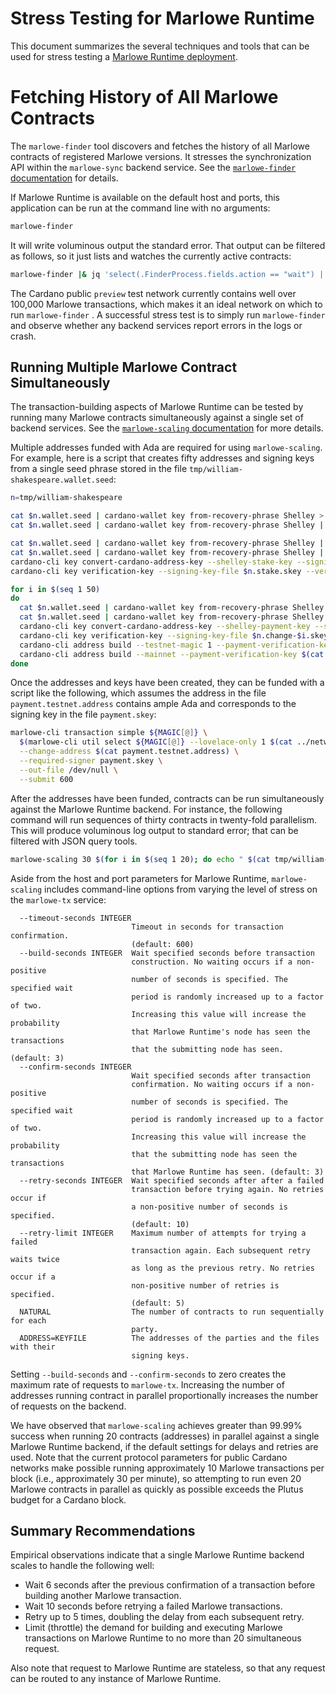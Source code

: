 # Stress Testing for Marlowe Runtime

This document summarizes the several techniques and tools that can be used for stress testing a [Marlowe Runtime deployment](../marlowe-runtime/).


# Fetching History of All Marlowe Contracts

The `marlowe-finder` tool discovers and fetches the history of all Marlowe contracts of registered Marlowe versions. It stresses the synchronization API within the `marlowe-sync` backend service. See the [`marlowe-finder` documentation](../marlowe-apps/Finder.md) for details.

If Marlowe Runtime is available on the default host and ports, this application can be run at the command line with no arguments:
```bash
marlowe-finder
```
It will write voluminous output the standard error. That output can be filtered as follows, so it just lists and watches the currently active contracts:
```bash
marlowe-finder |& jq 'select(.FinderProcess.fields.action == "wait") | .FinderProcess.fields | del(.action)'
```

The Cardano public  `preview`  test network currently contains well over 100,000 Marlowe transactions, which makes it an ideal network on which to run `marlowe-finder` . A successful stress test is to simply run `marlowe-finder` and observe whether any backend services report errors in the logs or crash.


## Running Multiple Marlowe Contract Simultaneously

The transaction-building aspects of Marlowe Runtime can be tested by running many Marlowe contracts simultaneously against a single set of backend services. See the [`marlowe-scaling` documentation](../marlowe-apps/Scaling.md) for more details.

Multiple addresses funded with Ada are required for using `marlowe-scaling`. For example, here is a script that creates fifty addresses and signing keys from a single seed phrase stored in the file `tmp/william-shakespeare.wallet.seed`:
```bash
n=tmp/william-shakespeare

cat $n.wallet.seed | cardano-wallet key from-recovery-phrase Shelley > $n.root.prv
cat $n.wallet.seed | cardano-wallet key from-recovery-phrase Shelley | cardano-wallet key public --without-chain-code > $n.root.pub

cat $n.wallet.seed | cardano-wallet key from-recovery-phrase Shelley | cardano-wallet key child 1852H/1815H/0H/2/0 > $n.stake.prv
cat $n.wallet.seed | cardano-wallet key from-recovery-phrase Shelley | cardano-wallet key child 1852H/1815H/0H/2/0 | cardano-wallet key public --without-chain-code > $n.stake.pub
cardano-cli key convert-cardano-address-key --shelley-stake-key --signing-key-file $n.stake.prv --out-file $n.stake.skey
cardano-cli key verification-key --signing-key-file $n.stake.skey --verification-key-file $n.stake.vkey

for i in $(seq 1 50)
do
  cat $n.wallet.seed | cardano-wallet key from-recovery-phrase Shelley | cardano-wallet key child 1852H/1815H/0H/1/$i > $n.change-$i.prv
  cat $n.wallet.seed | cardano-wallet key from-recovery-phrase Shelley | cardano-wallet key child 1852H/1815H/0H/1/$i | cardano-wallet key public --without-chain-code > $n.change-$i.pub
  cardano-cli key convert-cardano-address-key --shelley-payment-key --signing-key-file $n.change-$i.prv --out-file $n.change-$i.skey
  cardano-cli key verification-key --signing-key-file $n.change-$i.skey --verification-key-file $n.change-$i.vkey
  cardano-cli address build --testnet-magic 1 --payment-verification-key $(cat $n.change-$i.pub) --stake-verification-key $(cat $n.stake.pub) > $n.change-$i.testnet.address
  cardano-cli address build --mainnet --payment-verification-key $(cat $n.change-$i.pub) --stake-verification-key $(cat $n.stake.pub) > $n.change-$i.mainnet.address
done
```

Once the addresses and keys have been created, they can be funded with a script like the following, which assumes the address in the file `payment.testnet.address` contains ample Ada and corresponds to the signing key in the file `payment.skey`:
```bash
marlowe-cli transaction simple ${MAGIC[@]} \
  $(marlowe-cli util select ${MAGIC[@]} --lovelace-only 1 $(cat ../networks/treasury/payment.testnet.address) | sed -e 's/^TxIn "\(.*\)" (TxIx \(.*\))$/ --tx-in \1#\2/') $(for i in tmp/william-shakespeare.change-.testnet.address; do echo "--tx-out $(cat $i)+500000000"; done) \
  --change-address $(cat payment.testnet.address) \
  --required-signer payment.skey \
  --out-file /dev/null \
  --submit 600
```

After the addresses have been funded, contracts can be run simultaneously against the Marlowe Runtime backend. For instance, the following command will run sequences of thirty contracts in twenty-fold parallelism. This will produce voluminous log output to standard error; that can be filtered with JSON query tools.
```bash
marlowe-scaling 30 $(for i in $(seq 1 20); do echo " $(cat tmp/william-shakespeare.change-$i.testnet.address)=tmp/william-shakespeare.change-$i.skey"; done)
```

Aside from the host and port parameters for Marlowe Runtime, `marlowe-scaling` includes command-line options from varying the level of stress on the `marlowe-tx` service:
```console
  --timeout-seconds INTEGER
                           Timeout in seconds for transaction confirmation.
                           (default: 600)
  --build-seconds INTEGER  Wait specified seconds before transaction
                           construction. No waiting occurs if a non-positive
                           number of seconds is specified. The specified wait
                           period is randomly increased up to a factor of two.
                           Increasing this value will increase the probability
                           that Marlowe Runtime's node has seen the transactions
                           that the submitting node has seen. (default: 3)
  --confirm-seconds INTEGER
                           Wait specified seconds after transaction
                           confirmation. No waiting occurs if a non-positive
                           number of seconds is specified. The specified wait
                           period is randomly increased up to a factor of two.
                           Increasing this value will increase the probability
                           that the submitting node has seen the transactions
                           that Marlowe Runtime has seen. (default: 3)
  --retry-seconds INTEGER  Wait specified seconds after after a failed
                           transaction before trying again. No retries occur if
                           a non-positive number of seconds is specified.
                           (default: 10)
  --retry-limit INTEGER    Maximum number of attempts for trying a failed
                           transaction again. Each subsequent retry waits twice
                           as long as the previous retry. No retries occur if a
                           non-positive number of retries is specified.
                           (default: 5)
  NATURAL                  The number of contracts to run sequentially for each
                           party.
  ADDRESS=KEYFILE          The addresses of the parties and the files with their
                           signing keys.
```
Setting `--build-seconds` and `--confirm-seconds` to zero creates the maximum rate of requests to `marlowe-tx`. Increasing the number of addresses running contract in parallel proportionally increases the number of requests on the backend.

We have observed that `marlowe-scaling` achieves greater than 99.99% success when running 20 contracts (addresses) in parallel against a single Marlowe Runtime backend, if the default settings for delays and retries are used. Note that the current protocol parameters for public Cardano networks make possible running approximately 10 Marlowe transactions per block (i.e., approximately 30 per minute), so attempting to run even 20 Marlowe contracts in parallel as quickly as possible exceeds the Plutus budget for a Cardano block.


## Summary Recommendations

Empirical observations indicate that a single Marlowe Runtime backend scales to handle the following well:
- Wait 6 seconds after the previous confirmation of a transaction before building another Marlowe transaction.
- Wait 10 seconds before retrying a failed Marlowe transactions.
- Retry up to 5 times, doubling the delay from each subsequent retry.
- Limit (throttle) the demand for building and executing Marlowe transactions on Marlowe Runtime to no more than 20 simultaneous request.

Also note that request to Marlowe Runtime are stateless, so that any request can be routed to any instance of Marlowe Runtime.